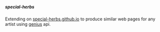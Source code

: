 ##### special-herbs

Extending on [special-herbs.github.io](special-herbs.github.io) to produce similar web pages for any artist using [genius](https://genius.com/) api.
